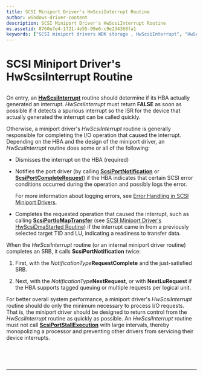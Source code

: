 ```yaml
---
title: SCSI Miniport Driver's HwScsiInterrupt Routine
author: windows-driver-content
description: SCSI Miniport Driver's HwScsiInterrupt Routine
ms.assetid: 8760e7e4-1721-4e55-99e6-c9e234368fa1
keywords: ["SCSI miniport drivers WDK storage , HwScsiInterrupt", "HwScsiInterrupt"]
---
```


# SCSI Miniport Driver's HwScsiInterrupt Routine


## <span id="ddk_scsi_miniport_drivers_hwscsiinterrupt_routine_kg"></span><span id="DDK_SCSI_MINIPORT_DRIVERS_HWSCSIINTERRUPT_ROUTINE_KG"></span>


On entry, an [**HwScsiInterrupt**](https://msdn.microsoft.com/library/windows/hardware/ff557312) routine should determine if its HBA actually generated an interrupt. *HwScsiInterrupt* must return **FALSE** as soon as possible if it detects a spurious interrupt so the ISR for the device that actually generated the interrupt can be called quickly.

Otherwise, a miniport driver's *HwScsiInterrupt* routine is generally responsible for completing the I/O operation that caused the interrupt. Depending on the HBA and the design of the miniport driver, an *HwScsiInterrupt* routine does some or all of the following:

-   Dismisses the interrupt on the HBA (required)

-   Notifies the port driver (by calling [**ScsiPortNotification**](https://msdn.microsoft.com/library/windows/hardware/ff564657) or [**ScsiPortCompleteRequest**](https://msdn.microsoft.com/library/windows/hardware/ff564608)) if the HBA indicates that certain SCSI error conditions occurred during the operation and possibly logs the error.

    For more information about logging errors, see [Error Handling in SCSI Miniport Drivers](error-handling-in-scsi-miniport-drivers.md).

-   Completes the requested operation that caused the interrupt, such as calling [**ScsiPortIoMapTransfer**](https://msdn.microsoft.com/library/windows/hardware/ff564649) (see [SCSI Miniport Driver's HwScsiDmaStarted Routine](scsi-miniport-driver-s-hwscsidmastarted-routine.md)) if the interrupt came in from a previously selected target TID and LU, indicating a readiness to transfer data.

When the *HwScsiInterrupt* routine (or an internal miniport driver routine) completes an SRB, it calls **ScsiPortNotification** twice:

1.  First, with the *NotificationType***RequestComplete** and the just-satisfied SRB.

2.  Next, with the *NotificationType***NextRequest**, or with **NextLuRequest** if the HBA supports tagged queuing or multiple requests per logical unit.

For better overall system performance, a miniport driver's *HwScsiInterrupt* routine should do only the minimum necessary to process I/O requests. That is, the miniport driver should be designed to return control from the *HwScsiInterrupt* routine as quickly as possible. An *HwScsiInterrupt* routine must not call [**ScsiPortStallExecution**](https://msdn.microsoft.com/library/windows/hardware/ff564757) with large intervals, thereby monopolizing a processor and preventing other drivers from servicing their device interrupts.

 

 


--------------------


